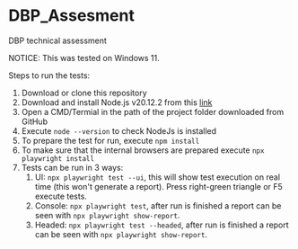 # DBP_Assesment
 DBP technical assessment

NOTICE: This was tested on Windows 11.

 Steps to run the tests:

1. Download or clone this repository
2. Download and install Node.js v20.12.2 from this [link](https://nodejs.org/dist/v20.12.2/node-v20.12.2-x64.msi)
3. Open a CMD/Termial in the path of the project folder downloaded from GitHub 
4. Execute `node --version` to check NodeJs is installed
5. To prepare the test for run, execute `npm install`
6. To make sure that the internal browsers are prepared execute `npx playwright install`
7. Tests can be run in 3 ways:
   1. UI: `npx playwright test --ui`, this will show test execution on real time (this won't generate a report).
   Press right-green triangle or F5 execute tests.
   2. Console: `npx playwright test`, after run is finished a report can be seen with `npx playwright show-report`.
   3. Headed: `npx playwright test --headed`, after run is finished a report can be seen with `npx playwright show-report`.
